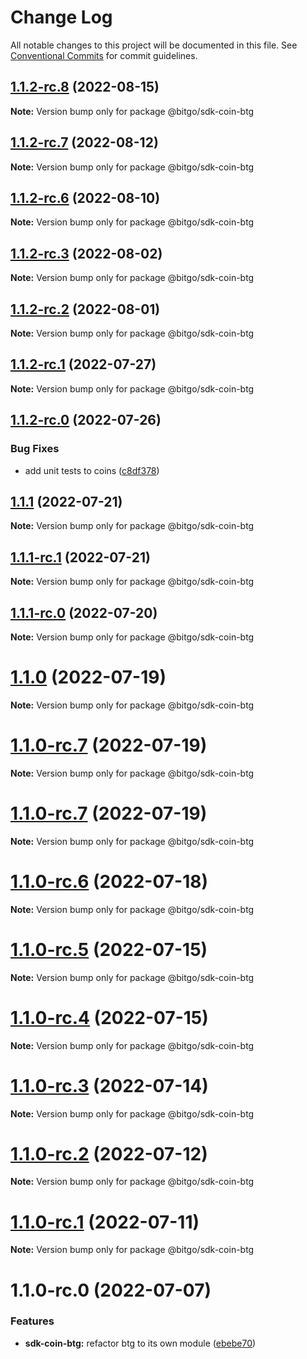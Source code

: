 # Change Log

All notable changes to this project will be documented in this file.
See [Conventional Commits](https://conventionalcommits.org) for commit guidelines.

## [1.1.2-rc.8](https://github.com/BitGo/BitGoJS/compare/@bitgo/sdk-coin-btg@1.1.2-rc.7...@bitgo/sdk-coin-btg@1.1.2-rc.8) (2022-08-15)

**Note:** Version bump only for package @bitgo/sdk-coin-btg





## [1.1.2-rc.7](https://github.com/BitGo/BitGoJS/compare/@bitgo/sdk-coin-btg@1.1.2-rc.6...@bitgo/sdk-coin-btg@1.1.2-rc.7) (2022-08-12)

**Note:** Version bump only for package @bitgo/sdk-coin-btg





## [1.1.2-rc.6](https://github.com/BitGo/BitGoJS/compare/@bitgo/sdk-coin-btg@1.1.2-rc.5...@bitgo/sdk-coin-btg@1.1.2-rc.6) (2022-08-10)

**Note:** Version bump only for package @bitgo/sdk-coin-btg





## [1.1.2-rc.3](https://github.com/BitGo/BitGoJS/compare/@bitgo/sdk-coin-btg@1.1.2-rc.2...@bitgo/sdk-coin-btg@1.1.2-rc.3) (2022-08-02)

**Note:** Version bump only for package @bitgo/sdk-coin-btg





## [1.1.2-rc.2](https://github.com/BitGo/BitGoJS/compare/@bitgo/sdk-coin-btg@1.1.2-rc.1...@bitgo/sdk-coin-btg@1.1.2-rc.2) (2022-08-01)

**Note:** Version bump only for package @bitgo/sdk-coin-btg





## [1.1.2-rc.1](https://github.com/BitGo/BitGoJS/compare/@bitgo/sdk-coin-btg@1.1.2-rc.0...@bitgo/sdk-coin-btg@1.1.2-rc.1) (2022-07-27)

**Note:** Version bump only for package @bitgo/sdk-coin-btg





## [1.1.2-rc.0](https://github.com/BitGo/BitGoJS/compare/@bitgo/sdk-coin-btg@1.1.1...@bitgo/sdk-coin-btg@1.1.2-rc.0) (2022-07-26)


### Bug Fixes

* add unit tests to coins ([c8df378](https://github.com/BitGo/BitGoJS/commit/c8df378116dae2f67aaf7e9a6bfb98bf42f158d9))





## [1.1.1](https://github.com/BitGo/BitGoJS/compare/@bitgo/sdk-coin-btg@1.1.1-rc.1...@bitgo/sdk-coin-btg@1.1.1) (2022-07-21)

**Note:** Version bump only for package @bitgo/sdk-coin-btg





## [1.1.1-rc.1](https://github.com/BitGo/BitGoJS/compare/@bitgo/sdk-coin-btg@1.1.1-rc.0...@bitgo/sdk-coin-btg@1.1.1-rc.1) (2022-07-21)

**Note:** Version bump only for package @bitgo/sdk-coin-btg





## [1.1.1-rc.0](https://github.com/BitGo/BitGoJS/compare/@bitgo/sdk-coin-btg@1.1.0...@bitgo/sdk-coin-btg@1.1.1-rc.0) (2022-07-20)

**Note:** Version bump only for package @bitgo/sdk-coin-btg





# [1.1.0](https://github.com/BitGo/BitGoJS/compare/@bitgo/sdk-coin-btg@1.1.0-rc.7...@bitgo/sdk-coin-btg@1.1.0) (2022-07-19)

**Note:** Version bump only for package @bitgo/sdk-coin-btg





# [1.1.0-rc.7](https://github.com/BitGo/BitGoJS/compare/@bitgo/sdk-coin-btg@1.1.0-rc.5...@bitgo/sdk-coin-btg@1.1.0-rc.7) (2022-07-19)

**Note:** Version bump only for package @bitgo/sdk-coin-btg

# [1.1.0-rc.7](https://github.com/BitGo/BitGoJS/compare/@bitgo/sdk-coin-btg@1.1.0-rc.5...@bitgo/sdk-coin-btg@1.1.0-rc.7) (2022-07-19)

**Note:** Version bump only for package @bitgo/sdk-coin-btg

# [1.1.0-rc.6](https://github.com/BitGo/BitGoJS/compare/@bitgo/sdk-coin-btg@1.1.0-rc.5...@bitgo/sdk-coin-btg@1.1.0-rc.6) (2022-07-18)

**Note:** Version bump only for package @bitgo/sdk-coin-btg

# [1.1.0-rc.5](https://github.com/BitGo/BitGoJS/compare/@bitgo/sdk-coin-btg@1.1.0-rc.4...@bitgo/sdk-coin-btg@1.1.0-rc.5) (2022-07-15)

**Note:** Version bump only for package @bitgo/sdk-coin-btg

# [1.1.0-rc.4](https://github.com/BitGo/BitGoJS/compare/@bitgo/sdk-coin-btg@1.1.0-rc.2...@bitgo/sdk-coin-btg@1.1.0-rc.4) (2022-07-15)

**Note:** Version bump only for package @bitgo/sdk-coin-btg

# [1.1.0-rc.3](https://github.com/BitGo/BitGoJS/compare/@bitgo/sdk-coin-btg@1.1.0-rc.2...@bitgo/sdk-coin-btg@1.1.0-rc.3) (2022-07-14)

**Note:** Version bump only for package @bitgo/sdk-coin-btg

# [1.1.0-rc.2](https://github.com/BitGo/BitGoJS/compare/@bitgo/sdk-coin-btg@1.1.0-rc.1...@bitgo/sdk-coin-btg@1.1.0-rc.2) (2022-07-12)

**Note:** Version bump only for package @bitgo/sdk-coin-btg

# [1.1.0-rc.1](https://github.com/BitGo/BitGoJS/compare/@bitgo/sdk-coin-btg@1.1.0-rc.0...@bitgo/sdk-coin-btg@1.1.0-rc.1) (2022-07-11)

**Note:** Version bump only for package @bitgo/sdk-coin-btg

# 1.1.0-rc.0 (2022-07-07)

### Features

- **sdk-coin-btg:** refactor btg to its own module ([ebebe70](https://github.com/BitGo/BitGoJS/commit/ebebe70f8c103f7ddddcc878204e686eb04d786a))
